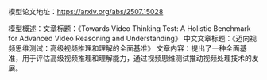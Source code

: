 模型论文地址：https://arxiv.org/abs/2507.15028

模型概述：文章标题：《Towards Video Thinking Test: A Holistic Benchmark for Advanced Video Reasoning and Understanding》
中文文章标题：《迈向视频思维测试：高级视频推理和理解的全面基准》
文章内容：提出了一种全面基准，用于评估高级视频推理和理解能力，通过视频思维测试推动视频处理技术的发展。
